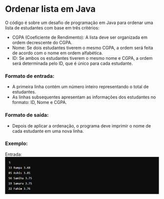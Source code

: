 # Ordenar lista em Java

O código é sobre um desafio de programação em Java para ordenar uma lista de estudantes com base em três critérios:
- CGPA (Coeficiente de Rendimento): A lista deve ser organizada em ordem decrescente do CGPA.
- Nome: Se dois estudantes tiverem o mesmo CGPA, a ordem será feita de acordo com o nome em ordem alfabética.
- ID: Se ambos os estudantes tiverem o mesmo nome e CGPA, a ordem será determinada pelo ID, que é único para cada estudante.

### Formato de entrada:
- A primeira linha contém um número inteiro representando o total de estudantes.
- As linhas subsequentes apresentam as informações dos estudantes no formato: ID, Nome e CGPA.

### Formato de saída:
- Depois de aplicar a ordenação, o programa deve imprimir o nome de cada estudante em uma nova linha.

### Exemplo:
Entrada:\
![imagens/entrada1.png](imagens/entrada1.png)

